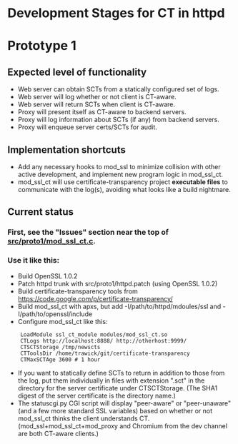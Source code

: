 Development Stages for CT in httpd
==================================

# Prototype 1

## Expected level of functionality

* Web server can obtain SCTs from a statically configured set of logs.
* Web server will log whether or not client is CT-aware.
* Web server will return SCTs when client is CT-aware.
* Proxy will present itself as CT-aware to backend servers.
* Proxy will log information about SCTs (if any) from backend servers.
* Proxy will enqueue server certs/SCTs for audit.

## Implementation shortcuts

* Add any necessary hooks to mod\_ssl to minimize collision with other
active development, and implement new program logic in mod\_ssl\_ct.
* mod\_ssl\_ct will use certificate-transparency project **executable
files** to communicate with the log(s), avoiding
what looks like a build nightmare.

## Current status

### First, see the "Issues" section near the top of [src/proto1/mod_ssl_ct.c](https://github.com/trawick/ct-httpd/blob/master/src/proto1/mod_ssl_ct.c).
### Use it like this:

* Build OpenSSL 1.0.2
* Patch httpd trunk with src/proto1/httpd.patch (using OpenSSL 1.0.2)
* Build certificate-transparency tools from https://code.google.com/p/certificate-transparency/
* Build mod\_ssl\_ct with apxs, but add -I/path/to/httpd/mdoules/ssl and -I/path/to/openssl/include
* Configure mod\_ssl\_ct like this:
```
    LoadModule ssl_ct_module modules/mod_ssl_ct.so
    CTLogs http://localhost:8888/ http://otherhost:9999/
    CTSCTStorage /tmp/newscts
    CTToolsDir /home/trawick/git/certificate-transparency
    CTMaxSCTAge 3600 # 1 hour
```
* If you want to statically define SCTs to return in addition to those from the log, put them individually in files with extension ".sct" in the directory for the server certificate under CTSCTStorage.  (The SHA1 digest of the server certificate is the directory name.)
* The statuscgi.py CGI script will display "peer-aware" or "peer-unaware" (and a few more standard SSL variables) based on whether or not mod\_ssl\_ct thinks the client understands CT.  (mod\_ssl+mod\_ssl\_ct+mod\_proxy and Chromium from the dev channel are both CT-aware clients.)
